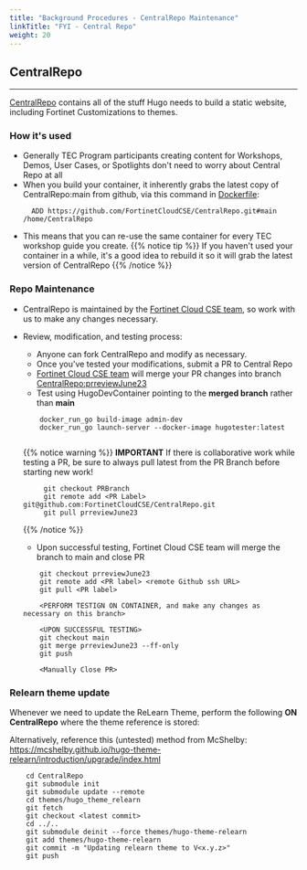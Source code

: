 ```yaml
---
title: "Background Procedures - CentralRepo Maintenance"
linkTitle: "FYI - Central Repo"
weight: 20
---
```


## CentralRepo
---
[CentralRepo](https://github.com/FortinetCloudCSE/CentralRepo) contains all of the stuff Hugo needs to build a static website, including Fortinet Customizations to themes.


### How it's used

- Generally TEC Program participants creating content for Workshops, Demos, User Cases, or Spotlights don't need to worry about Central Repo at all
- When you build your container, it inherently grabs the latest copy of CentralRepo:main from github, via this command in [Dockerfile](https://github.com/FortinetCloudCSE/CentralRepo/blob/main/Dockerfile):
  ```shell
    ADD https://github.com/FortinetCloudCSE/CentralRepo.git#main /home/CentralRepo
  ```
- This means that you can re-use the same container for every TEC workshop guide you create.
{{% notice tip %}} If you haven't used your container in a while, it's a good idea to rebuild it so it will grab the latest version of CentralRepo {{% /notice %}}

### Repo Maintenance

- CentralRepo is maintained by the [Fortinet Cloud CSE team](mailto:fortinetcloudcse@fortinet.com), so work with us to make any changes necessary.
- Review, modification, and testing process:
  - Anyone can fork CentralRepo and modify as necessary.
  - Once you've tested your modifications, submit a PR to Central Repo
  - [Fortinet Cloud CSE team](mailto:fortinetcloudcse@fortinet.com) will merge your PR changes into branch [CentralRepo:prreviewJune23](https://github.com/FortinetCloudCSE/CentralRepo/tree/prreviewJune23)
  - Test using HugoDevContainer pointing to the **merged branch** rather than **main**
  ```shell
      docker_run_go build-image admin-dev
      docker_run_go launch-server --docker-image hugotester:latest
      
  ```
  {{% notice warning %}} **IMPORTANT** If there is collaborative work while testing a PR, be sure to always pull latest from the PR Branch before starting new work!
  ```shell
       git checkout PRBranch
       git remote add <PR Label> git@github.com:FortinetCloudCSE/CentralRepo.git
       git pull prreviewJune23
  ```
  {{% /notice %}}

  - Upon successful testing, Fortinet Cloud CSE team will merge the branch to main and close PR 
  ```shell
      git checkout prreviewJune23
      git remote add <PR label> <remote Github ssh URL>
      git pull <PR label>
      
      <PERFORM TESTIGN ON CONTAINER, and make any changes as necessary on this branch>
    
      <UPON SUCCESSFUL TESTING>
      git checkout main
      git merge prreviewJune23 --ff-only
      git push 
  
      <Manually Close PR>      
  ```
  
### Relearn theme update

Whenever we need to update the ReLearn Theme, perform the following **ON CentralRepo** where the theme reference is stored:

Alternatively, reference this (untested) method from McShelby: https://mcshelby.github.io/hugo-theme-relearn/introduction/upgrade/index.html

```shell
    cd CentralRepo
    git submodule init
    git submodule update --remote
    cd themes/hugo_theme_relearn
    git fetch
    git checkout <latest commit>
    cd ../..
    git submodule deinit --force themes/hugo-theme-relearn
    git add themes/hugo-theme-relearn
    git commit -m "Updating relearn theme to V<x.y.z>"
    git push
```
